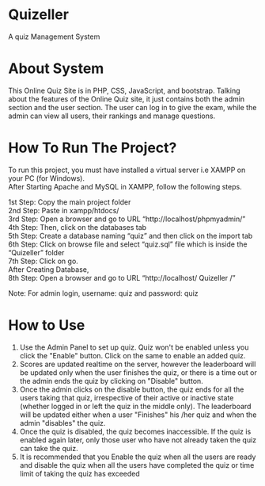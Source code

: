 # Quizeller
A quiz Management System

# About System
This Online Quiz Site is in PHP, CSS, JavaScript, and bootstrap. Talking about the features of the Online Quiz site, it just contains both the admin section and the user section. The user can log in to give the exam, while the admin can view all users, their rankings and manage questions. 

# How To Run The Project?
To run this project, you must have installed a virtual server i.e XAMPP on your PC (for Windows).<br />
 After Starting Apache and MySQL in XAMPP, follow the following steps.<br />

1st Step: Copy the main project folder<br />
2nd Step: Paste in xampp/htdocs/ <br />
3rd Step: Open a browser and go to URL “http://localhost/phpmyadmin/” <br />
4th Step: Then, click on the databases tab<br />
5th Step: Create a database naming “quiz” and then click on the import tab<br />
6th Step: Click on browse file and select “quiz.sql” file which is inside the “Quizeller” folder<br />
7th Step: Click on go.<br />
After Creating Database,<br />
8th Step: Open a browser and go to URL “http://localhost/ Quizeller /”<br />

Note: For admin login, username: quiz and password: quiz <br />

# How to Use

1. Use the Admin Panel to set up quiz. Quiz won't be enabled unless you click the "Enable" button. Click on the same to enable an added quiz.
2. Scores are updated realtime on the server, however the leaderboard will be updated only when the user finishes the quiz, or there is a time out or the admin ends the quiz by clicking on "Disable" button.
3. Once the admin clicks on the disable button, the quiz ends for all the users taking that quiz, irrespective of their active or inactive state (whether logged in or left the quiz in the middle only). The leaderboard will be updated either when a user "Finishes" his /her quiz and when the admin "disables" the quiz. 
4. Once the quiz is disabled, the quiz becomes inaccessible. If the quiz is enabled again later, only those user who have not already taken the quiz can take the quiz.
5. It is recommended that you Enable the quiz when all the users are ready and disable the quiz when all the users have completed the quiz or time limit of taking the quiz has exceeded
